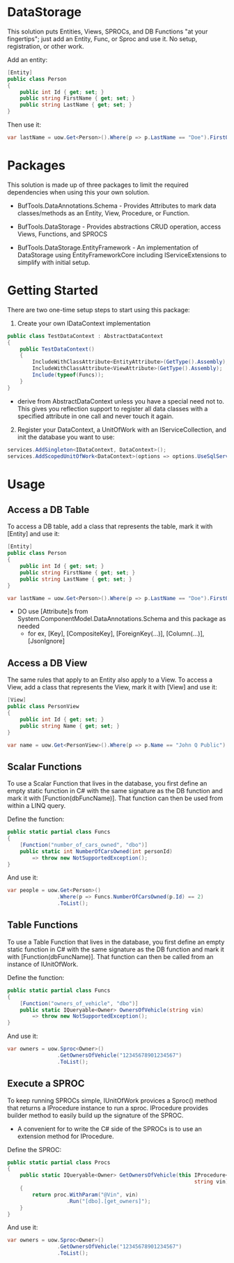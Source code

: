 # DataStorage

This solution puts Entities, Views, SPROCs, and DB Functions "at your fingertips"; just add an Entity, Func, or Sproc and use it. No setup, registration, or other work.

Add an entity:
```cs
[Entity]
public class Person
{
	public int Id { get; set; }
	public string FirstName { get; set; }
	public string LastName { get; set; }
}
```

Then use it:
```cs
var lastName = uow.Get<Person>().Where(p => p.LastName == "Doe").FirstOrDefault();
```

# Packages

This solution is made up of three packages to limit the required dependencies when using this your own solution.

- BufTools.DataAnnotations.Schema - Provides Attributes to mark data classes/methods as an Entity, View, Procedure, or Function.  

- BufTools.DataStorage - Provides abstractions CRUD operation, access Views, Functions, and SPROCS

- BufTools.DataStorage.EntityFramework - An implementation of DataStorage using EntityFrameworkCore including IServiceExtensions to simplify with initial setup.

# Getting Started
There are two one-time setup steps to start using this package:

1. Create your own IDataContext implementation

```cs
public class TestDataContext : AbstractDataContext
{
	public TestDataContext()
	{
		IncludeWithClassAttribute<EntityAttribute>(GetType().Assembly);
		IncludeWithClassAttribute<ViewAttribute>(GetType().Assembly);
		Include(typeof(Funcs));
	}
}
```
* derive from AbstractDataContext unless you have a special need not to. This gives you reflection support to register all data classes with a specified attribute in one call and never touch it again.

2. Register your DataContext, a UnitOfWork with an IServiceCollection, and init the database you want to use:

```cs
services.AddSingleton<IDataContext, DataContext>();
services.AddScopedUnitOfWork<DataContext>(options => options.UseSqlServer(connectionString));
```

# Usage

## Access a DB Table

To access a DB table, add a class that represents the table, mark it with [Entity] and use it:

```cs
[Entity]
public class Person
{
	public int Id { get; set; }
	public string FirstName { get; set; }
	public string LastName { get; set; }
}
```

```cs
var lastName = uow.Get<Person>().Where(p => p.LastName == "Doe").FirstOrDefault();
```

- DO use [Attribute]s from System.ComponentModel.DataAnnotations.Schema and this package as needed
  - for ex, [Key], [CompositeKey], [ForeignKey(...)], [Column(...)], [JsonIgnore]


## Access a DB View

The same rules that apply to an Entity also apply to a View.  To access a View, add a class that represents the View, mark it with [View] and use it:

```cs
[View]
public class PersonView
{
	public int Id { get; set; }
	public string Name { get; set; }
}
```

```cs
var name = uow.Get<PersonView>().Where(p => p.Name == "John Q Public").FirstOrDefault();
```

## Scalar Functions
To use a Scalar Function that lives in the database, you first define an empty static function in C# with the same signature as the DB function and mark it with [Function(dbFuncName)].  That function can then be used from within a LINQ query.

Define the function:
```cs
public static partial class Funcs
{
	[Function("number_of_cars_owned", "dbo")]
	public static int NumberOfCarsOwned(int personId)
		=> throw new NotSupportedException();
}
```

And use it:
```cs
var people = uow.Get<Person>()
                .Where(p => Funcs.NumberOfCarsOwned(p.Id) == 2)
                .ToList();
```

## Table Functions
To use a Table Function that lives in the database, you first define an empty static function in C# with the same signature as the DB function and mark it with [Function(dbFuncName)].  That function can then be called from an instance of IUnitOfWork.

Define the function:
```cs
public static partial class Funcs
{
	[Function("owners_of_vehicle", "dbo")]
	public static IQueryable<Owner> OwnersOfVehicle(string vin)
		=> throw new NotSupportedException();
}
```

And use it:
```cs
var owners = uow.Sproc<Owner>()
				.GetOwnersOfVehicle("12345678901234567")
				.ToList();
```

## Execute a SPROC
To keep running SPROCs simple, IUnitOfWork provices a Sproc() method that returns a IProcedure instance to run a sproc.  IProcedure provides builder method to easily build up the signature of the SPROC.
* A convenient for to write the C# side of the SPROCs is to use an extension method for IProcedure.

Define the SPROC:
```cs
public static partial class Procs
{
	public static IQueryable<Owner> GetOwnersOfVehicle(this IProcedure<Owner> proc,
															string vin)
	{
		return proc.WithParam("@Vin", vin)
				   .Run("[dbo].[get_owners]");
	}
}
```

And use it:
```cs
var owners = uow.Sproc<Owner>()
                .GetOwnersOfVehicle("12345678901234567")
				.ToList();
```

